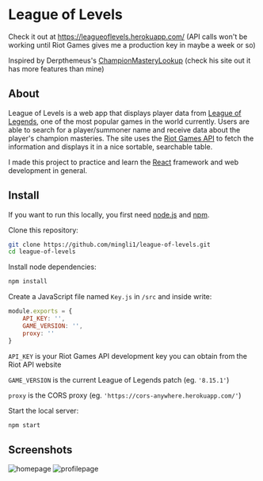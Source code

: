 # League of Levels
Check it out at https://leagueoflevels.herokuapp.com/ (API calls won't be working until Riot Games gives me a production key in maybe a week or so)

Inspired by Derpthemeus's [ChampionMasteryLookup](https://championmasterylookup.derpthemeus.com/) (check his site out it has more features than mine)
## About
League of Levels is a web app that displays player data from [League of Legends](https://na.leagueoflegends.com/en/), one of the most popular games in the world currently. Users are able to search for a player/summoner name and receive data about the player's champion masteries. The site uses the [Riot Games API](https://developer.riotgames.com/api-methods/) to fetch the information and displays it in a nice sortable, searchable table.

I made this project to practice and learn the [React](https://reactjs.org/) framework and web development in general. 

## Install
If you want to run this locally, you first need [node.js](https://nodejs.org/en/) and [npm](https://www.npmjs.com/). 

Clone this repository:

```bash
git clone https://github.com/mingli1/league-of-levels.git
cd league-of-levels
```

Install node dependencies:

```bash
npm install
```

Create a JavaScript file named `Key.js` in `/src` and inside write:

```javascript
module.exports = {
    API_KEY: '',
    GAME_VERSION: '',
    proxy: ''
}
```
`API_KEY` is your Riot Games API development key you can obtain from the Riot API website

`GAME_VERSION` is the current League of Legends patch (eg. `'8.15.1'`)

`proxy` is the CORS proxy (eg. `'https://cors-anywhere.herokuapp.com/'`)

Start the local server:
```bash
npm start
```
## Screenshots
![homepage](https://user-images.githubusercontent.com/29984767/44305408-96ecb900-a344-11e8-8c4b-8df5fe7423b4.png)
![profilepage](https://user-images.githubusercontent.com/29984767/44305412-99e7a980-a344-11e8-9b0c-528379022420.png)
